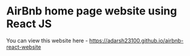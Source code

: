 # AirBnb home page website using React JS

You can view this website here - https://adarsh23100.github.io/airbnb-react-website
